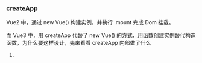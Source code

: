 ### createApp

Vue2 中，通过 new Vue() 构建实例，并执行 .mount 完成 Dom 挂载。

而 Vue3 中，用 createApp 代替了 new Vue() 的方式，用函数创建实例替代构造函数，为什么要这样设计，先来看看 createApp 内部做了什么

1.
